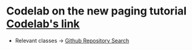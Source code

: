 # Codelab on the new paging tutorial [Codelab's link](https://codelabs.developers.google.com/codelabs/android-paging/index.html?index=..%2F..%2Findex#9)

- Relevant classes -> [Github Repository Search](/5_ArchitectureComponents/Paging_google/app/src/main/java/com/justfabcodes/paging)
